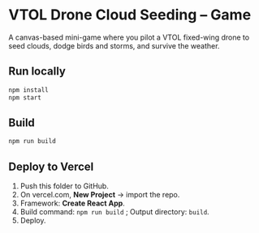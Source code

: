 # VTOL Drone Cloud Seeding – Game

A canvas-based mini-game where you pilot a VTOL fixed-wing drone to seed clouds, dodge birds and storms, and survive the weather.

## Run locally

```bash
npm install
npm start
```

## Build

```bash
npm run build
```

## Deploy to Vercel

1. Push this folder to GitHub.
2. On vercel.com, **New Project** → import the repo.
3. Framework: **Create React App**.
4. Build command: `npm run build` ; Output directory: `build`.
5. Deploy.
